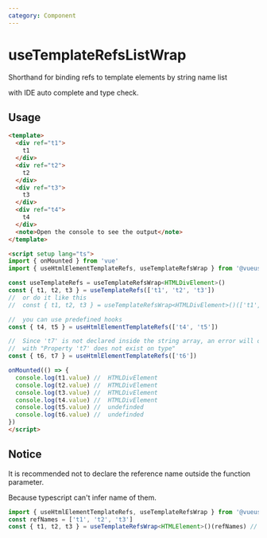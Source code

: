 ```yaml
---
category: Component
---
```


# useTemplateRefsListWrap

Shorthand for binding refs to template elements by string name list

with IDE auto complete and type check.

## Usage

```html
<template>
  <div ref="t1">
    t1
  </div>
  <div ref="t2">
    t2
  </div>
  <div ref="t3">
    t3
  </div>
  <div ref="t4">
    t4
  </div>
  <note>Open the console to see the output</note>
</template>

<script setup lang="ts">
import { onMounted } from 'vue'
import { useHtmlElementTemplateRefs, useTemplateRefsWrap } from '@vueuse/core'

const useTemplateRefs = useTemplateRefsWrap<HTMLDivElement>()
const { t1, t2, t3 } = useTemplateRefs(['t1', 't2', 't3'])
//  or do it like this
//  const { t1, t2, t3 } = useTemplateRefsWrap<HTMLDivElement>()(['t1', 't2', 't3'])

//  you can use predefined hooks
const { t4, t5 } = useHtmlElementTemplateRefs(['t4', 't5'])

//  Since 't7' is not declared inside the string array, an error will occur.
//  with "Property 't7' does not exist on type"
const { t6, t7 } = useHtmlElementTemplateRefs(['t6'])

onMounted(() => {
  console.log(t1.value) //  HTMLDivElement
  console.log(t2.value) //  HTMLDivElement
  console.log(t3.value) //  HTMLDivElement
  console.log(t4.value) //  HTMLDivElement
  console.log(t5.value) //  undefinded
  console.log(t6.value) //  undefinded
})
</script>
```

## Notice

It is recommended not to declare the reference name outside the function parameter. 

Because typescript can't infer name of them.

```typescript
import { useHtmlElementTemplateRefs, useTemplateRefsWrap } from '@vueuse/core'
const refNames = ['t1', 't2', 't3']
const { t1, t2, t3 } = useTemplateRefsWrap<HTMLElement>()(refNames) //  you can use this on vue but can not infer ref names.
```

